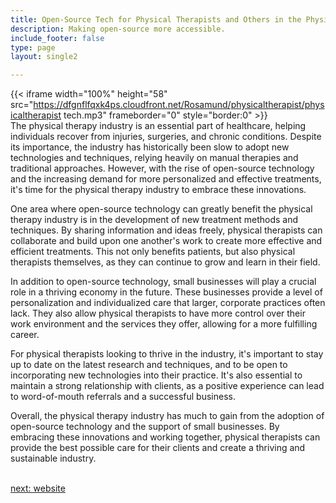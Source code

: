 ```yaml
---
title: Open-Source Tech for Physical Therapists and Others in the Physical Therapy  Industry
description: Making open-source more accessible.
include_footer: false
type: page
layout: single2

---
```


{{< iframe width="100%" height="58" src="https://dfgnflfqxk4ps.cloudfront.net/Rosamund/physicaltherapist/physicaltherapist tech.mp3" frameborder="0" style="border:0" >}}<br>
The physical therapy industry is an essential part of healthcare, helping individuals recover from injuries, surgeries, and chronic conditions. Despite its importance, the industry has historically been slow to adopt new technologies and techniques, relying heavily on manual therapies and traditional approaches. However, with the rise of open-source technology and the increasing demand for more personalized and effective treatments, it's time for the physical therapy industry to embrace these innovations.

One area where open-source technology can greatly benefit the physical therapy industry is in the development of new treatment methods and techniques. By sharing information and ideas freely, physical therapists can collaborate and build upon one another's work to create more effective and efficient treatments. This not only benefits patients, but also physical therapists themselves, as they can continue to grow and learn in their field.

In addition to open-source technology, small businesses will play a crucial role in a thriving economy in the future. These businesses provide a level of personalization and individualized care that larger, corporate practices often lack. They also allow physical therapists to have more control over their work environment and the services they offer, allowing for a more fulfilling career.

For physical therapists looking to thrive in the industry, it's important to stay up to date on the latest research and techniques, and to be open to incorporating new technologies into their practice. It's also essential to maintain a strong relationship with clients, as a positive experience can lead to word-of-mouth referrals and a successful business.

Overall, the physical therapy industry has much to gain from the adoption of open-source technology and the support of small businesses. By embracing these innovations and working together, physical therapists can provide the best possible care for their clients and create a thriving and sustainable industry.

<br>
<a href="https://insights.workdojos.com/physicaltherapist/website">next: website</a>
<br>
</p>